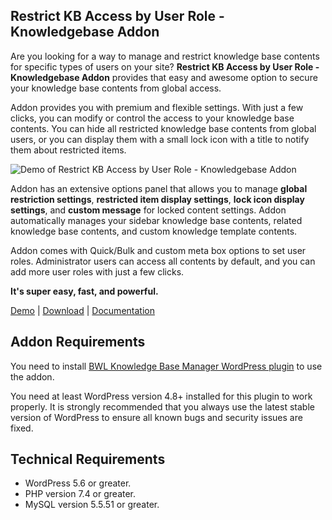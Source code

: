 ## Restrict KB Access by User Role - Knowledgebase Addon

Are you looking for a way to manage and restrict knowledge base contents for specific types of users on your site? **Restrict KB Access by User Role - Knowledgebase Addon** provides that easy and awesome option to secure your knowledge base contents from global access.

Addon provides you with premium and flexible settings. With just a few clicks, you can modify or control the access to your knowledge base contents. You can hide all restricted knowledge base contents from global users, or you can display them with a small lock icon with a title to notify them about restricted items.

![Demo of Restrict KB Access by User Role - Knowledgebase Addon](https://xenioushk.github.io/docs-plugins-addon/bkbm-addon/rkb/screenshot/01_templify_kb.png)

Addon has an extensive options panel that allows you to manage **global restriction settings**, **restricted item display settings**, **lock icon display settings**, and **custom message** for locked content settings. Addon automatically manages your sidebar knowledge base contents, related knowledge base contents, and custom knowledge template contents.

Addon comes with Quick/Bulk and custom meta box options to set user roles. Administrator users can access all contents by default, and you can add more user roles with just a few clicks.

**It's super easy, fast, and powerful.**

[Demo](https://projects.bluewindlab.net/wpplugin/bkbm/) | [Download](https://bluewindlab.net/portfolio/restrict-kb-access-by-user-role-bwl-knowledge-base-manager-addon/) | [Documentation](https://xenioushk.github.io/docs-plugins-addon/bkbm-addon/rkb/index.html)

## Addon Requirements

You need to install [BWL Knowledge Base Manager WordPress plugin](https://1.envato.market/bkbm-wp) to use the addon.

You need at least WordPress version 4.8+ installed for this plugin to work properly. It is strongly recommended that you always use the latest stable version of WordPress to ensure all known bugs and security issues are fixed.

## Technical Requirements

- WordPress 5.6 or greater.
- PHP version 7.4 or greater.
- MySQL version 5.5.51 or greater.
